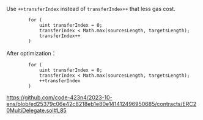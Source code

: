 Use ```++transferIndex``` instead of ```transferIndex++``` that less gas cost.
```
        for (
            uint transferIndex = 0;
            transferIndex < Math.max(sourcesLength, targetsLength);
            transferIndex++
        )
```
After optimization：
```
        for (
            uint transferIndex = 0;
            transferIndex < Math.max(sourcesLength, targetsLength);
            ++transferIndex
        )
```

https://github.com/code-423n4/2023-10-ens/blob/ed25379c06e42c8218eb1e80e141412496950685/contracts/ERC20MultiDelegate.sol#L85
